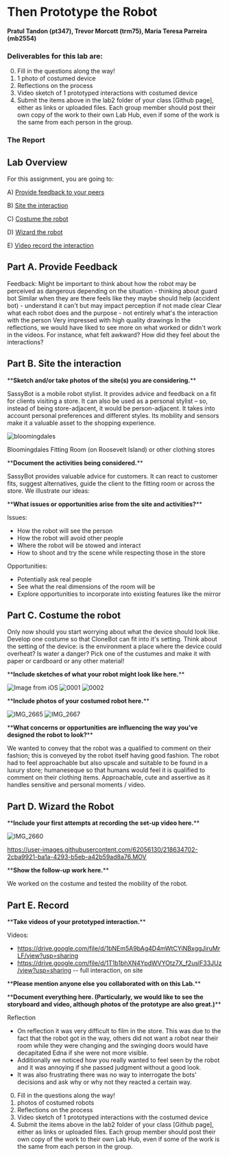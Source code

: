 # Then Prototype the Robot

**Pratul Tandon (pt347), Trevor Morcott (trm75), Maria Teresa Parreira (mb2554)**

### Deliverables for this lab are: 

0. Fill in the questions along the way! 
1. 1 photo of costumed device
2. Reflections on the process
3. Video sketch of 1 prototyped interactions with costumed device
4. Submit the items above in the lab2 folder of your class [Github page], either as links or uploaded files. Each group member should post their own copy of the work to their own Lab Hub, even if some of the work is the same from each person in the group.

### The Report 

## Lab Overview
For this assignment, you are going to:

A) [Provide feedback to your peers](#part-a-provide-feedback)

B) [Site the interaction](#part-b-site-the-interaction)

C) [Costume the robot](#part-c-costume-the-robot)

D) [Wizard the robot](#part-d-wizard-the-robot) 

E) [Video record the interaction](#part-e-record)

## Part A. Provide Feedback

Feedback:
Might be important to think about how the robot may be perceived as dangerous depending on the situation - thinking about guard bot
Similar when they are there feels like they maybe should help (accident bot) - understand it can't but may impact perception if not made clear
Clear what each robot does and the purpose - not entirely what's the interaction with the person
Very impressed with high quality drawings
In the reflections, we would have liked to see more on what worked or didn't work in the videos. For instance, what felt awkward? How did they feel about the interactions?

## Part B. Site the interaction


\*\***Sketch and/or take photos of the site(s) you are considering.**\*\*

SassyBot is a mobile robot stylist. It provides advice and feedback on a fit for clients visiting a store. It can also be used as a personal stylist – so, instead of being store-adjacent, it would be person-adjacent. It takes into account personal preferences and different styles. Its mobility and sensors make it a valuable asset to the shopping experience.

![bloomingdales](https://user-images.githubusercontent.com/62056130/218634565-2a5185c1-2909-4ddb-89ad-196866c99d8b.png)

Bloomingdales Fitting Room (on Roosevelt Island) or other clothing stores

\*\***Document the activities being considered.**\*\*

SassyBot provides valuable advice for customers. It can react to customer fits, suggest alternatives, guide the client to the fitting room or across the store. We illustrate our ideas:

\*\***What issues or opportunities arise from the site and activities?**\*\*

Issues:
* How the robot will see the person
* How the robot will avoid other people
* Where the robot will be stowed and interact
* How to shoot and try the scene while respecting those in the store

Opportunities:
* Potentially ask real people
* See what the real dimensions of the room will be
* Explore opportunities to incorporate into existing features like the mirror 

## Part C. Costume the robot

Only now should you start worrying about what the device should look like. Develop one costume so that CloneBot can fit into it's setting.
Think about the setting of the device: is the environment a place where the device could overheat? Is water a danger?
Pick one of the custumes and make it with paper or cardboard or any other material!

\*\***Include sketches of what your robot might look like here.**\*\*

![Image from iOS](https://user-images.githubusercontent.com/62056130/218633133-2d665f44-fc0a-4ead-b31c-232310666733.jpg)
![0001](https://user-images.githubusercontent.com/62056130/218635376-4b5c20d2-8e47-4b32-be9b-e4e074b2e53a.jpg)
![0002](https://user-images.githubusercontent.com/62056130/218635410-3bc43166-993f-4020-8fac-d5f414c6cfb4.jpg)


\*\***Include photos of your costumed robot here.**\*\*

![IMG_2665](https://user-images.githubusercontent.com/62056130/218634323-c9046ff3-4aed-40e2-b35f-ade715a62e29.jpg)
![IMG_2667](https://user-images.githubusercontent.com/62056130/218634326-910613f7-164c-41fa-8e0a-44be183af64a.jpg)


\*\***What concerns or opportunities are influencing the way you've designed the robot to look?**\*\*

We wanted to convey that the robot was a qualified to comment on their fashion; this is conveyed by the robot itself having good fashion.
The robot had to feel approachable but also upscale and suitable to be found in a luxury store; humaneseque so that humans would feel it is qualified to comment on their clothing items.
Approachable, cute and assertive as it handles sensitive and personal moments / video.

## Part D. Wizard the Robot

\*\***Include your first attempts at recording the set-up video here.**\*\*

![IMG_2660](https://user-images.githubusercontent.com/62056130/218634312-5c85c19c-4bf8-4d1d-9a67-415d1bb2dfcc.jpg)

https://user-images.githubusercontent.com/62056130/218634702-2cba9921-ba1a-4293-b5eb-a42b59ad8a76.MOV



\*\***Show the follow-up work here.**\*\*

We worked on the costume and tested the mobility of the robot.

## Part E. Record

\*\***Take videos of your prototyped interaction.**\*\*

Videos:

* https://drive.google.com/file/d/1bNEm5A9bAg4D4mWtCYiNBxggJiruMrLF/view?usp=sharing
* https://drive.google.com/file/d/1T1b1bhXN4YpdWVYOtz7X_f2uslF33JUz/view?usp=sharing -- full interaction, on site

\*\***Please mention anyone else you collaborated with on this Lab.**\*\*


\*\***Document everything here. (Particularly, we would like to see the storyboard and video, although photos of the prototype are also great.)**\*\*


Reflection

* On reflection it was very difficult to film in the store. This was due to the fact that the robot got in the way, others did not want a robot near their room while they were changing and the swinging doors would have decapitated Edna if she were not more visible.
* Additionally we noticed how you really wanted to feel seen by the robot and it was annoying if she passed judgment without a good look.  
* It was also frustrating there was no way to interrogate the bots' decisions and ask why or why not they reacted a certain way.

0. Fill in the questions along the way! 
1. photos of costumed robots
2. Reflections on the process
3. Video sketch of 1 prototyped interactions with the costumed device
4. Submit the items above in the lab2 folder of your class [Github page], either as links or uploaded files. Each group member should post their own copy of the work to their own Lab Hub, even if some of the work is the same from each person in the group.
